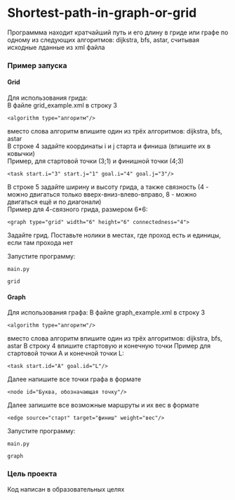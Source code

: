 # Shortest-path-in-graph-or-grid

Программма находит кратчайший путь и его длину в гриде или графе по одному из следующих алгоритмов: dijkstra, bfs, astar, считывая исходные лданные из xml файла

### Пример запуска
#### Grid

Для использования грида:  
В файле grid_example.xml в строку 3 
```
<algorithm type="алгоритм"/>
```
вместо слова алгоритм впишите один из трёх алгоритмов: dijkstra, bfs, astar   
В строке 4 задайте координаты i и j старта и финиша (впишите их в ковычки)  
Пример, для стартовой точки (3;1) и финишной точки (4;3)
```
<task start.i="3" start.j="1" goal.i="4" goal.j="3"/>
```
В строке 5 задайте ширину и высоту грида, а также связность (4 - можно двигаться только вверх-вниз-влево-вправо, 8 - можно двигаться ещё и по диагонали)  
Пример для 4-связного грида, размером 6*6:
```
<graph type="grid" width="6" height="6" connectedness="4">
```
Задайте грид. Поставьте нолики в местах, где проход есть и единицы, если там прохода нет  

Запустите программу:

```
main.py 
```
```
grid
```
#### Graph 
Для использования графа:
В файле graph_example.xml в строку 3 
```
<algorithm type="алгоритм"/>
```
вместо слова алгоритм впишите один из трёх алгоритмов: dijkstra, bfs, astar 
В строку 4 впишите стартовую и конечную точки
Пример для стартовой точки А и конечной точки L:
```
<task start.id="A" goal.id="L"/>
```
Далее напишите все точки графа в формате
```
<node id="Буква, обозначающая точку"/>
```
Далее запишите все возможные маршруты и их вес в формате
```
<edge source="старт" target="финиш" weight="вес"/>
```
Запустите программу:
```
main.py 
```
```
graph
```

### Цель проекта

Код написан в образовательных целях
